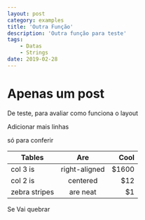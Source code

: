 ```yaml
---
layout: post
category: examples
title: 'Outra Função'
description: 'Outra função para teste'
tags: 
    - Datas
    - Strings
date: 2019-02-28
---
```


# Apenas um post

De teste, para avaliar como funciona o layout

Adicionar mais linhas

só para conferir

<!-- more -->

| Tables        | Are           | Cool  |
| ------------- |:-------------:| -----:|
| col 3 is      | right-aligned | $1600 |
| col 2 is      | centered      |   $12 |
| zebra stripes | are neat      |    $1 |

Se Vai quebrar